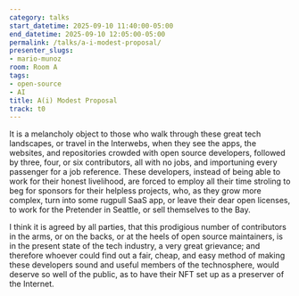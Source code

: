 ```yaml
---
category: talks
start_datetime: 2025-09-10 11:40:00-05:00
end_datetime: 2025-09-10 12:05:00-05:00
permalink: /talks/a-i-modest-proposal/
presenter_slugs:
- mario-munoz
room: Room A
tags:
- open-source
- AI
title: A(i) Modest Proposal
track: t0
---
```


It is a melancholy object to those who walk through these great tech landscapes, or travel in the Interwebs, when they see the apps, the websites, and repositories crowded with open source developers, followed by three, four, or six contributors, all with no jobs, and importuning every passenger for a job reference. These developers, instead of being able to work for their honest livelihood, are forced to employ all their time stroling to beg for sponsors for their helpless projects, who, as they grow more complex, turn into some rugpull SaaS app, or leave their dear open licenses, to work for the Pretender in Seattle, or sell themselves to the Bay.

I think it is agreed by all parties, that this prodigious number of contributors in the arms, or on the backs, or at the heels of open source maintainers, is in the present state of the tech industry, a very great grievance; and therefore whoever could find out a fair, cheap, and easy method of making these developers sound and useful members of the technosphere, would deserve so well of the public, as to have their NFT set up as a preserver of the Internet.